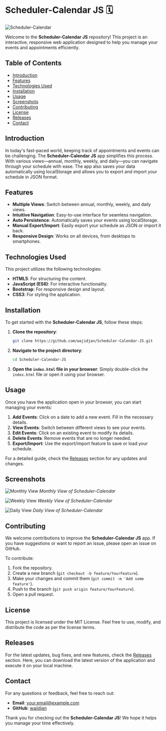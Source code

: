 # Scheduler-Calendar JS 🗓️

![Scheduler-Calendar](https://img.shields.io/badge/Scheduler--Calendar-JS-blue?style=flat&logo=javascript)

Welcome to the **Scheduler-Calendar JS** repository! This project is an interactive, responsive web application designed to help you manage your events and appointments efficiently. 

## Table of Contents

- [Introduction](#introduction)
- [Features](#features)
- [Technologies Used](#technologies-used)
- [Installation](#installation)
- [Usage](#usage)
- [Screenshots](#screenshots)
- [Contributing](#contributing)
- [License](#license)
- [Releases](#releases)
- [Contact](#contact)

## Introduction

In today's fast-paced world, keeping track of appointments and events can be challenging. The **Scheduler-Calendar JS** app simplifies this process. With various views—annual, monthly, weekly, and daily—you can navigate through your schedule with ease. The app also saves your data automatically using localStorage and allows you to export and import your schedule in JSON format.

## Features

- **Multiple Views**: Switch between annual, monthly, weekly, and daily views.
- **Intuitive Navigation**: Easy-to-use interface for seamless navigation.
- **Auto Persistence**: Automatically saves your events using localStorage.
- **Manual Export/Import**: Easily export your schedule as JSON or import it back.
- **Responsive Design**: Works on all devices, from desktops to smartphones.

## Technologies Used

This project utilizes the following technologies:

- **HTML5**: For structuring the content.
- **JavaScript (ES6)**: For interactive functionality.
- **Bootstrap**: For responsive design and layout.
- **CSS3**: For styling the application.

## Installation

To get started with the **Scheduler-Calendar JS**, follow these steps:

1. **Clone the repository**:
   ```bash
   git clone https://github.com/wajidjan/Scheduler-Calendar-JS.git
   ```
2. **Navigate to the project directory**:
   ```bash
   cd Scheduler-Calendar-JS
   ```
3. **Open the `index.html` file in your browser**:
   Simply double-click the `index.html` file or open it using your browser.

## Usage

Once you have the application open in your browser, you can start managing your events:

1. **Add Events**: Click on a date to add a new event. Fill in the necessary details.
2. **View Events**: Switch between different views to see your events.
3. **Edit Events**: Click on an existing event to modify its details.
4. **Delete Events**: Remove events that are no longer needed.
5. **Export/Import**: Use the export/import feature to save or load your schedule.

For a detailed guide, check the [Releases](https://github.com/wajidjan/Scheduler-Calendar-JS/releases) section for any updates and changes.

## Screenshots

![Monthly View](https://via.placeholder.com/800x400.png?text=Monthly+View)
*Monthly View of Scheduler-Calendar*

![Weekly View](https://via.placeholder.com/800x400.png?text=Weekly+View)
*Weekly View of Scheduler-Calendar*

![Daily View](https://via.placeholder.com/800x400.png?text=Daily+View)
*Daily View of Scheduler-Calendar*

## Contributing

We welcome contributions to improve the **Scheduler-Calendar JS** app. If you have suggestions or want to report an issue, please open an issue on GitHub. 

To contribute:

1. Fork the repository.
2. Create a new branch (`git checkout -b feature/YourFeature`).
3. Make your changes and commit them (`git commit -m 'Add some feature'`).
4. Push to the branch (`git push origin feature/YourFeature`).
5. Open a pull request.

## License

This project is licensed under the MIT License. Feel free to use, modify, and distribute the code as per the license terms.

## Releases

For the latest updates, bug fixes, and new features, check the [Releases](https://github.com/wajidjan/Scheduler-Calendar-JS/releases) section. Here, you can download the latest version of the application and execute it on your local machine.

## Contact

For any questions or feedback, feel free to reach out:

- **Email**: your.email@example.com
- **GitHub**: [wajidjan](https://github.com/wajidjan)

Thank you for checking out the **Scheduler-Calendar JS**! We hope it helps you manage your time effectively.